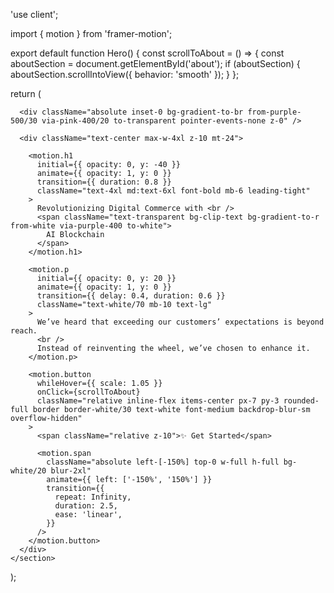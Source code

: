 'use client';

import { motion } from 'framer-motion';

export default function Hero() {
  const scrollToAbout = () => {
    const aboutSection = document.getElementById('about');
    if (aboutSection) {
      aboutSection.scrollIntoView({ behavior: 'smooth' });
    }
  };

  return (
    <section className="relative flex flex-col items-center justify-center min-h-screen px-6 bg-black text-white overflow-hidden">

      <div className="absolute inset-0 bg-gradient-to-br from-purple-500/30 via-pink-400/20 to-transparent pointer-events-none z-0" />

      <div className="text-center max-w-4xl z-10 mt-24">

        <motion.h1
          initial={{ opacity: 0, y: -40 }}
          animate={{ opacity: 1, y: 0 }}
          transition={{ duration: 0.8 }}
          className="text-4xl md:text-6xl font-bold mb-6 leading-tight"
        >
          Revolutionizing Digital Commerce with <br />
          <span className="text-transparent bg-clip-text bg-gradient-to-r from-white via-purple-400 to-white">
            AI Blockchain
          </span>
        </motion.h1>

        <motion.p
          initial={{ opacity: 0, y: 20 }}
          animate={{ opacity: 1, y: 0 }}
          transition={{ delay: 0.4, duration: 0.6 }}
          className="text-white/70 mb-10 text-lg"
        >
          We’ve heard that exceeding our customers’ expectations is beyond reach.
          <br />
          Instead of reinventing the wheel, we’ve chosen to enhance it.
        </motion.p>

        <motion.button
          whileHover={{ scale: 1.05 }}
          onClick={scrollToAbout}
          className="relative inline-flex items-center px-7 py-3 rounded-full border border-white/30 text-white font-medium backdrop-blur-sm overflow-hidden"
        >
          <span className="relative z-10">✨ Get Started</span>

          <motion.span
            className="absolute left-[-150%] top-0 w-full h-full bg-white/20 blur-2xl"
            animate={{ left: ['-150%', '150%'] }}
            transition={{
              repeat: Infinity,
              duration: 2.5,
              ease: 'linear',
            }}
          />
        </motion.button>
      </div>
    </section>
  );
